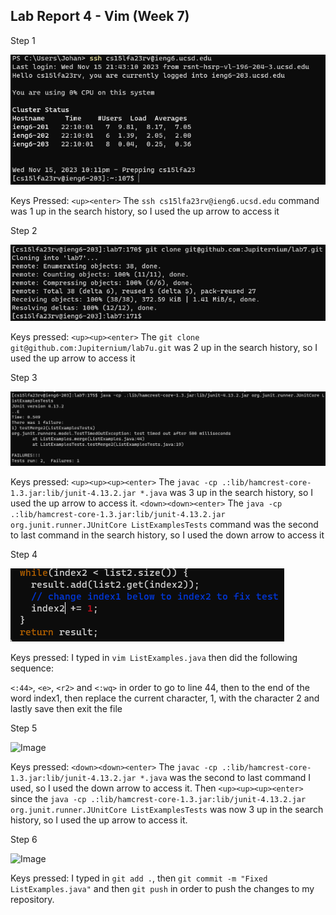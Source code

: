 ## Lab Report 4 - Vim (Week 7)

Step 1

![Image](step1.png)

Keys Pressed: ```<up><enter>``` The ```ssh cs15lfa23rv@ieng6.ucsd.edu``` command was 1 up in the search history, so I used the up arrow to access it

Step 2

![Image](step2.png)

Keys pressed: ```<up><up><enter>``` The ```git clone git@github.com:Jupiternium/lab7u.git``` was 2 up in the search history, so I used the up arrow to access it

Step 3

![Image](step3.png)

Keys pressed: ```<up><up><up><enter>``` The ```javac -cp .:lib/hamcrest-core-1.3.jar:lib/junit-4.13.2.jar *.java``` was 3 up in the search history, so I used the up arrow to access it. ```<down><down><enter>``` The ```java -cp .:lib/hamcrest-core-1.3.jar:lib/junit-4.13.2.jar org.junit.runner.JUnitCore ListExamplesTests``` command was the second to last command in the search history, so I used the down arrow to access it

Step 4

![Image](step4.png)

Keys pressed: I typed in ```vim ListExamples.java``` then did the following sequence: 

```<:44>```, ```<e>```, ```<r2>``` and ```<:wq>``` in order to go to line 44, then to the end of the word index1, then replace the current character, 1, with the character 2 and lastly save then exit the file

Step 5

![Image](step5.png)

Keys pressed: ```<down><down><enter>``` The ```javac -cp .:lib/hamcrest-core-1.3.jar:lib/junit-4.13.2.jar *.java``` was the second to last command I used, so I used the down arrow to access it. Then ```<up><up><up><enter>``` since the ```java -cp .:lib/hamcrest-core-1.3.jar:lib/junit-4.13.2.jar org.junit.runner.JUnitCore ListExamplesTests``` was now 3 up in the search history, so I used the up arrow to access it.

Step 6

![Image](step6.png)

Keys pressed: I typed in ```git add .```, then ```git commit -m "Fixed ListExamples.java"``` and then ```git push``` in order to push the changes to my repository.
